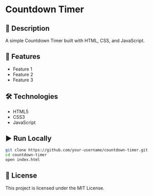 # Countdown Timer

## 📌 Description
A simple Countdown Timer built with HTML, CSS, and JavaScript.

## 🚀 Features
- Feature 1
- Feature 2
- Feature 3

## 🛠️ Technologies
- HTML5  
- CSS3  
- JavaScript  

## ▶️ Run Locally
```bash
git clone https://github.com/your-username/countdown-timer.git
cd countdown-timer
open index.html
```

## 📜 License
This project is licensed under the MIT License.
